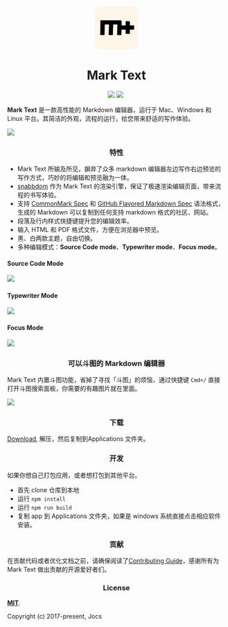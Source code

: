 <p align="center"><img src="https://github.com/marktext/marktext/blob/master/static/logo-small.png" alt="mark text" width="100" height="100"></p>

<h1 align="center">Mark Text</h1>

<p align="center"><img src="https://badge.fury.io/gh/jocs%2Fmarktext.svg">  <img src="https://img.shields.io/github/license/marktext/marktext.svg">  <img src="https://travis-ci.org/marktext/marktext.svg?branch=master" alt=""></p>

**Mark Text** 是一款高性能的 Markdown 编辑器，运行于 Mac、Windows 和 Linux 平台。其简洁的外观，流程的运行，给您带来舒适的写作体验。

![](https://github.com/marktext/marktext/blob/master/doc/summary.jpg)

<h3 align="center">特性</h3>

- Mark Text 所输及所见，摒弃了众多 markdown 编辑器左边写作右边预览的写作方式，巧妙的将编辑和预览融为一体。
- [snabbdom](https://github.com/snabbdom/snabbdom) 作为 Mark Text 的渲染引擎，保证了极速渲染编辑页面，带来流程的书写体验。
- 支持 [CommonMark Spec](http://spec.commonmark.org/0.28/) 和 [GitHub Flavored Markdown Spec](http://spec.commonmark.org/0.28/) 语法格式，生成的 Markdown 可以复制到任何支持 markdown 格式的社区、网站。
- 段落及行内样式快捷键提升您的编辑效率。
- 输入 HTML 和 PDF 格式文件，方便在浏览器中预览。
- 黑、白两款主题，自由切换。
- 多种编辑模式：**Source Code mode**、**Typewriter mode**、**Focus mode**。

#### Source Code Mode

![](https://github.com/marktext/marktext/blob/master/doc/source-code-mode.jpg)

#### Typewriter Mode

![](https://github.com/marktext/marktext/blob/master/doc/typewriter-mode.gif)

#### Focus Mode

![](https://github.com/marktext/marktext/blob/master/doc/focus-mode.jpg)

<h3 align="center">可以斗图的 Markdown 编辑器</h3>

 Mark Text 内置斗图功能，省掉了寻找「斗图」的烦恼，通过快捷键 `Cmd+/` 直接打开斗图搜索面板，你需要的有趣图片就在里面。

![](https://github.com/marktext/marktext/blob/master/doc/doutu.jpg)

<h3 align="center">下载</h3>

[Download](https://github.com/marktext/marktext/releases), 解压，然后复制到Applications 文件夹。

<h3 align="center">开发</h3>

如果你想自己打包应用，或者想打包到其他平台。

- 首先 clone 仓库到本地
- 运行 `npm install`
- 运行 `npm run build`
- 复制 app 到 Applications 文件夹，如果是 windows 系统直接点击相应软件安装。

<h3 align="center">贡献</h3>

在贡献代码或者优化文档之前，请确保阅读了[Contributing Guide](https://github.com/marktext/marktext/blob/master/.github/CONTRIBUTING.md)，感谢所有为 Mark Text 做出贡献的开源爱好者们。

<h3 align="center">License</h3>

 [**MIT**](https://github.com/marktext/marktext/blob/master/LICENSE).

Copyright (c) 2017-present, Jocs